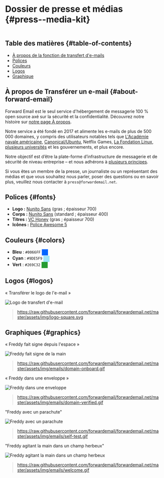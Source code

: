 # Dossier de presse et médias {#press--media-kit}

<img loading="lazy" src="/img/articles/press.webp" alt="" class="rounded-lg" />

## Table des matières {#table-of-contents}

* [À propos de la fonction de transfert d'e-mails](#about-forward-email)
* [Polices](#fonts)
* [Couleurs](#colors)
* [Logos](#logos)
* [Graphique](#graphics)

## À propos de Transférer un e-mail {#about-forward-email}

Forward Email est le seul service d'hébergement de messagerie 100 % open source axé sur la sécurité et la confidentialité. Découvrez notre histoire sur [notre page À propos](/about).

Notre service a été fondé en 2017 et alimente les e-mails de plus de 500 000 domaines, y compris des utilisateurs notables tels que [L'Académie navale américaine](/blog/docs/federal-government-email-service-section-889-compliant), [Canonical/Ubuntu](/blog/docs/canonical-ubuntu-email-enterprise-case-study), Netflix Games, [La Fondation Linux](/blog/docs/linux-foundation-email-enterprise-case-study), [plusieurs universités](/blog/docs/alumni-email-forwarding-university-case-study) et les gouvernements, et plus encore.

Notre objectif est d’être la plate-forme d’infrastructure de messagerie et de sécurité de niveau entreprise – et nous adhérons à [plusieurs principes](https://forwardemail.net/blog/docs/best-quantum-safe-encrypted-email-service#principles).

Si vous êtes un membre de la presse, un journaliste ou un représentant des médias et que vous souhaitez nous parler, poser des questions ou en savoir plus, veuillez nous contacter à `press@forwardemail.net`.

## Polices {#fonts}

* **Logo :** [Nunito Sans](https://fonts.google.com/specimen/Nunito+Sans) (gras ; épaisseur 700)
* **Corps :** [Nunito Sans](https://fonts.google.com/specimen/Nunito+Sans) (standard ; épaisseur 400)
* **Titres :** [VC Honey](https://verycoolstudio.com/typefaces/honey) (gras ; épaisseur 700)
* **Icônes :** [Police Awesome 5](https://fontawesome.com/)

## Couleurs {#colors}

* **Bleu** : `#0066FF` <span style="vertical-align:middle;display:inline-block;padding:10px;background:#0066FF;"></span>
* **Cyan** : `#9DE5F9` <span style="vertical-align:middle;display:inline-block;padding:10px;background:#9DE5F9;"></span>
* **Vert** : `#269C32` <span style="vertical-align:middle;display:inline-block;padding:10px;background:#269C32;"></span>

## Logos {#logos}

« Transférer le logo de l'e-mail »

![Logo de transfert d'e-mail](https://raw.githubusercontent.com/forwardemail/forwardemail.net/master/assets/img/logo-square.svg)

> <https://raw.githubusercontent.com/forwardemail/forwardemail.net/master/assets/img/logo-square.svg>

## Graphiques {#graphics}

« Freddy fait signe depuis l'espace »

![Freddy fait signe de la main](https://raw.githubusercontent.com/forwardemail/forwardemail.net/master/assets/img/emails/domain-onboard.gif)

> <https://raw.githubusercontent.com/forwardemail/forwardemail.net/master/assets/img/emails/domain-onboard.gif>

« Freddy dans une enveloppe »

![Freddy dans une enveloppe](https://raw.githubusercontent.com/forwardemail/forwardemail.net/master/assets/img/emails/domain-verified.gif)

> <https://raw.githubusercontent.com/forwardemail/forwardemail.net/master/assets/img/emails/domain-verified.gif>

"Freddy avec un parachute"

![Freddy avec un parachute](https://raw.githubusercontent.com/forwardemail/forwardemail.net/master/assets/img/emails/self-test.gif)

> <https://raw.githubusercontent.com/forwardemail/forwardemail.net/master/assets/img/emails/self-test.gif>

"Freddy agitant la main dans un champ herbeux"

![Freddy agitant la main dans un champ herbeux](https://raw.githubusercontent.com/forwardemail/forwardemail.net/master/assets/img/emails/welcome.gif)

> <https://raw.githubusercontent.com/forwardemail/forwardemail.net/master/assets/img/emails/welcome.gif>